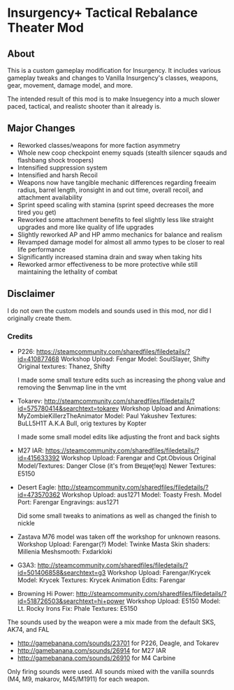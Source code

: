 # Insurgency+ Tactical Rebalance Theater Mod
## About
This is a custom gameplay modification for Insurgency. It includes various gameplay tweaks and changes to Vanilla Insurgency's classes, weapons, gear, movement, damage model, and more. 

The intended result of this mod is to make Insuegency into a much slower paced, tactical, and realistc shooter than it already is.

## Major Changes
- Reworked classes/weapons for more faction asymmetry
- Whole new coop checkpoint enemy squads (stealth silencer sqauds and flashbang shock troopers)
- Intensified suppression system
- Intensified and harsh Recoil
- Weapons now have tangible mechanic differences regarding freeaim radius, barrel length, ironsight in and out time, overall recoil, and attachment availability
- Sprint speed scaling with stamina (sprint speed decreases the more tired you get)
- Reworked some attachment benefits to feel slightly less like straight upgrades and more like quality of life upgrades
- Slightly reworked AP and HP ammo mechanics for balance and realism
- Revamped damage model for almost all ammo types to be closer to real life performance 
- Significantly increased stamina drain and sway when taking hits
- Reworked armor effectiveness to be more protective while still maintaining the lethality of combat

## Disclaimer
I do not own the custom models and sounds used in this mod, nor did I originally create them.

### Credits
- P226: https://steamcommunity.com/sharedfiles/filedetails/?id=410877468
	Workshop Upload: Fengar
	Model: SoulSlayer, Shifty
	Original textures: Thanez, Shifty
	
	I made some small texture edits such as increasing the phong value and removing the $envmap line in the vmt

- Tokarev: http://steamcommunity.com/sharedfiles/filedetails/?id=575780414&searchtext=tokarev
	Workshop Upload and Animations: MyZombieKillerzTheAnimator
	Model: Paul Yakushev
	Textures: BuLL5H1T A.K.A Bull, orig textures by Kopter
	
	I made some small model edits like adjusting the front and back sights 

- M27 IAR: https://steamcommunity.com/sharedfiles/filedetails/?id=415633392
	Workshop Upload: Farengar and Cpt.Obvious
	Original Model/Textures: Danger Close (it's from ᗷɐʇʇꞁөʈ!өꞁq)
	Newer Textures: E5150 
	
- Desert Eagle: http://steamcommunity.com/sharedfiles/filedetails/?id=473570362
	Workshop Upload: aus1271
	Model: Toasty Fresh.
	Model Port: Farengar
	Engravings: aus1271
	
	Did some small tweaks to animations as well as changed the finish to nickle

- Zastava M76 model was taken off the workshop for unknown reasons.
	Workshop Upload: Farengar(?)
	Model: Twinke Masta 
	Skin shaders: Millenia 
	Meshsmooth: Fxdarkloki

- G3A3: http://steamcommunity.com/sharedfiles/filedetails/?id=501406858&searchtext=g3
	Workshop Upload: Farengar/Krycek
	Model: Krycek
	Textures: Krycek
	Animation Edits: Farengar

- Browning Hi Power: http://steamcommunity.com/sharedfiles/filedetails/?id=518726503&searchtext=hi+power
	Workshop Upload: E5150
	Model: Lt. Rocky
	Irons Fix: Phale
	Textures: E5150
	
The sounds used by the weapon were a mix made from the default SKS, AK74, and FAL
- http://gamebanana.com/sounds/23701 for P226, Deagle, and Tokarev
- http://gamebanana.com/sounds/26914 for M27 IAR
- http://gamebanana.com/sounds/26910 for M4 Carbine

Only firing sounds were used. All sounds mixed with the vanilla sounrds (M4, M9, makarov, M45/M1911) for each weapon.
